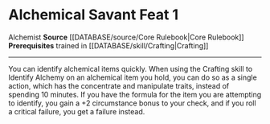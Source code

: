 ﻿---
feat: Alchemical Savant
id: '93'
level: '1'
name: Alchemical Savant
prerequisite: Trained in [[DATABASE/skill/Crafting|Crafting]]
rarity: Common
source: '[[DATABASE/source/Core Rulebook|Core Rulebook]]'
trait:
- '[[DATABASE/trait/Alchemist|Alchemist]]'
type: Feat

---
# Alchemical Savant <span class="item-type">Feat 1</span>

<span class="item-trait">Alchemist</span>
**Source** [[DATABASE/source/Core Rulebook|Core Rulebook]] 
**Prerequisites** trained in [[DATABASE/skill/Crafting|Crafting]]

---
You can identify alchemical items quickly. When using the Crafting skill to Identify Alchemy on an alchemical item you hold, you can do so as a single action, which has the concentrate and manipulate traits, instead of spending 10 minutes. If you have the formula for the item you are attempting to identify, you gain a +2 circumstance bonus to your check, and if you roll a critical failure, you get a failure instead.
